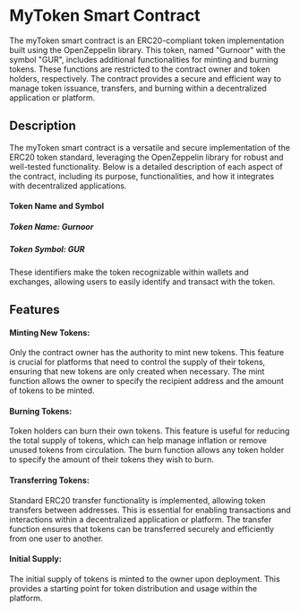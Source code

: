 # MyToken Smart Contract
The myToken smart contract is an ERC20-compliant token implementation built using the OpenZeppelin library. This token, named "Gurnoor" with the symbol "GUR", includes additional functionalities for minting and burning tokens. These functions are restricted to the contract owner and token holders, respectively. The contract provides a secure and efficient way to manage token issuance, transfers, and burning within a decentralized application or platform.

## Description 
The myToken smart contract is a versatile and secure implementation of the ERC20 token standard, leveraging the OpenZeppelin library for robust and well-tested functionality. Below is a detailed description of each aspect of the contract, including its purpose, functionalities, and how it integrates with decentralized applications.

#### Token Name and Symbol
##### Token Name: Gurnoor
##### Token Symbol: GUR
These identifiers make the token recognizable within wallets and exchanges, allowing users to easily identify and transact with the token.

## Features
#### Minting New Tokens:
Only the contract owner has the authority to mint new tokens. This feature is crucial for platforms that need to control the supply of their tokens, ensuring that new tokens are only created when necessary.
The mint function allows the owner to specify the recipient address and the amount of tokens to be minted.

#### Burning Tokens:
Token holders can burn their own tokens. This feature is useful for reducing the total supply of tokens, which can help manage inflation or remove unused tokens from circulation.
The burn function allows any token holder to specify the amount of their tokens they wish to burn.

#### Transferring Tokens:
Standard ERC20 transfer functionality is implemented, allowing token transfers between addresses. This is essential for enabling transactions and interactions within a decentralized application or platform.
The transfer function ensures that tokens can be transferred securely and efficiently from one user to another.

#### Initial Supply:
The initial supply of tokens is minted to the owner upon deployment. This provides a starting point for token distribution and usage within the platform.
